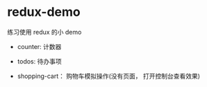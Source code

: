 # redux-demo

练习使用 redux 的小 demo

- counter: 计数器

- todos: 待办事项

- shopping-cart： 购物车模拟操作(没有页面， 打开控制台查看效果)
